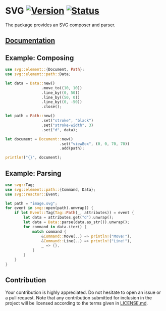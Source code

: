 # SVG [![Version][version-img]][version-url] [![Status][status-img]][status-url]

The package provides an SVG composer and parser.

## [Documentation][doc]

## Example: Composing

```rust
use svg::element::{Document, Path};
use svg::element::path::Data;

let data = Data::new()
                .move_to((10, 10))
                .line_by((0, 50))
                .line_by((50, 0))
                .line_by((0, -50))
                .close();

let path = Path::new()
                .set("stroke", "black")
                .set("stroke-width", 3)
                .set("d", data);

let document = Document::new()
                        .set("viewBox", (0, 0, 70, 70))
                        .add(path);

println!("{}", document);
```

## Example: Parsing

```rust
use svg::Tag;
use svg::element::path::{Command, Data};
use svg::reactor::Event;

let path = "image.svg";
for event in svg::open(path).unwrap() {
    if let Event::Tag(Tag::Path(_, attributes)) = event {
        let data = attributes.get("d").unwrap();
        let data = Data::parse(data.as_str()).unwrap();
        for command in data.iter() {
            match command {
                &Command::Move(..) => println!("Move!"),
                &Command::Line(..) => println!("Line!"),
                _ => {},
            }
        }
    }
}
```

## Contribution

Your contribution is highly appreciated. Do not hesitate to open an issue or a
pull request. Note that any contribution submitted for inclusion in the project
will be licensed according to the terms given in [LICENSE.md](LICENSE.md).

[doc]: https://bodoni.github.io/svg
[status-img]: https://travis-ci.org/bodoni/svg.svg?branch=master
[status-url]: https://travis-ci.org/bodoni/svg
[version-img]: https://img.shields.io/crates/v/svg.svg
[version-url]: https://crates.io/crates/svg
